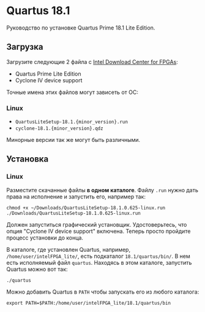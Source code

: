 # Quartus 18.1

Руководство по установке Quartus Prime 18.1 Lite Edition.

## Загрузка

Загрузите следующие 2 файла с [Intel Download Center for FPGAs](http://fpgasoftware.intel.com/18.1/?edition=lite):

- Quartus Prime Lite Edition
- Cyclone IV device support

Точные имена этих файлов могут зависеть от ОС:

### Linux

- `QuartusLiteSetup-18.1.{minor_version}.run`
- `cyclone-18.1.{minor_version}.qdz`

Минорные версии так же могут быть различными.

## Установка

### Linux

Разместите скачанные файлы **в одном каталоге**. Файлу `.run` нужно дать права на исполнение и запустить его, например так:

```
chmod +x ~/Downloads/QuartusLiteSetup-18.1.0.625-linux.run
./Downloads/QuartusLiteSetup-18.1.0.625-linux.run
```

Должен запуститься графический установщик. Удостоверьтесь, что опция "Cyclone IV device support" включена. Теперь просто пройдите процесс установки до конца.

В каталоге, где установлен Quartus, например, `/home/user/intelFPGA_lite/`, есть подкаталог `18.1/quartus/bin/`.
В нем есть исполняемый файл `quartus`. Находясь в этом каталоге, запустить Quartus можно вот так:
```
./quartus
``` 

Можно добавить Quartus в `PATH` чтобы запускать его из любого каталога:

```
export PATH=$PATH:/home/user/intelFPGA_lite/18.1/quartus/bin
```